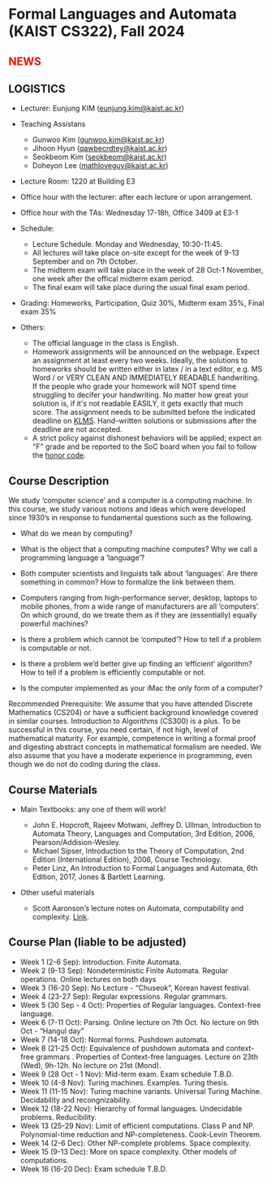 Formal Languages and Automata (KAIST CS322), Fall 2024
====================


<span style="color:red">NEWS</span>
---------------------



LOGISTICS
---------------------
- Lecturer: Eunjung KIM (eunjung.kim@kaist.ac.kr)

- Teaching Assistans 
  - Gunwoo Kim (gunwoo.kim@kaist.ac.kr) 
  - Jihoon Hyun (qawbecrdtey@kaist.ac.kr)
  - Seokbeom Kim (seokbeom@kaist.ac.kr)
  - Doheyon Lee (mathloveguy@kaist.ac.kr)
    
- Lecture Room: 1220 at Building E3
  
- Office hour with the lecturer: after each lecture or upon arrangement.
- Office hour with the TAs: Wednesday 17-18h, Office 3409 at E3-1
  

  
- Schedule: 
  - Lecture Schedule. Monday and Wednesday, 10:30-11:45.
  - All lectures will take place on-site except for the week of 9-13 September and on 7th October.
  - The midterm exam will take place in the week of 28 Oct-1 November, one week after the offical midterm exam period.
  - The final exam will take place during the usual final exam period. 
     
- Grading: Homeworks, Participation, Quiz 30%, Midterm exam 35%, Final exam 35%
  
 
- Others:
  - The official language in the class is English. 
  - Homework assignments will be announced on the webpage. Expect an assignment at least every two weeks. Ideally, the solutions to homeworks should be written either in latex / in a text editor, e.g. MS Word / or VERY CLEAN AND IMMEDIATELY READABLE handwriting. If the people who grade your homework will NOT spend time struggling to decifer your handwriting. No matter how great your solution is, if it's not readable EASILY, it gets exactly that much score. The assignment needs to be submitted before the indicated deadline on [KLMS](https://klms.kaist.ac.kr/course/view.php?id=162187). 
Hand-written solutions or submissions after the deadline are not accepted.
  - A strict policy against dishonest behaviors will be applied; expect an "F" grade and be reported to the SoC board when you fail to follow the [honor code](https://cs.kaist.ac.kr/content?menu=309).


Course Description
-------------------
We study ‘computer science’ and a computer is a computing machine. In this course, we study various notions and ideas which were developed since 1930’s in response to fundamental questions such as the following. 
  - What do we mean by computing? 
  - What is the object that a computing machine computes? Why we call a programming language a ‘language’?
- Both computer scientists and linguists talk about ‘languages’. Are there something in common? How to formalize the link between them.
- Computers ranging from high-performance server, desktop, laptops to mobile phones, from a wide range of manufacturers are all ‘computers’. On which ground, do we treate them as if they are (essentially) equally powerful machines?
- Is there a problem which cannot be ‘computed’? How to tell if a problem is computable or not.
- Is there a problem we’d better give up finding an ‘efficient’ algorithm? How to tell if a problem is efficiently computable or not.
  
- Is the computer implemented as your iMac the only form of a computer? 

Recommended Prerequisite: We assume that you have attended Discrete Mathematics (CS204) or have a sufficient background knowledge covered in similar courses. Introduction to Algorithms (CS300) is a plus. 
To be successful in this course, you need certain, if not high, level of mathematical maturity. For example, competence in writing a formal proof and digesting abstract concepts in mathematical formalism are needed. 
We also assume that you have a moderate experience in programming, even though we do not do coding during the class.


Course Materials
-------------------
- Main Textbooks: any one of them will work! 
  - John E. Hopcroft, Rajeev Motwani, Jeffrey D. Ullman, Introduction to Automata Theory, Languages and Computation, 3rd Edition, 2006, Pearson/Addision-Wesley. 
  - Michael Sipser, Introduction to the Theory of Computation, 2nd Edition (International Edition), 2006, Course Technology. 
  - Peter Linz, An Introduction to Formal Languages and Automata, 6th Edition, 2017, Jones & Bartlett Learning.

- Other useful materials
  - Scott Aaronson’s lecture notes on Automata, computability and complexity. [Link](https://ocw.mit.edu/courses/6-045j-automata-computability-and-complexity-spring-2011/pages/lecture-notes/).

 
Course Plan (liable to be adjusted)
------------
- Week 1 (2-6 Sep): Introduction. Finite Automata.
- Week 2 (9-13 Sep): Nondeterministic Finite Automata. Regular operations. 
  Online lectures on both days
- Week 3 (16-20 Sep): No Lecture - “Chuseok”, Korean havest festival. 
- Week 4 (23-27 Sep): Regular expressions. Regular grammars. 
- Week 5 (30 Sep - 4 Oct): Properties of Regular languages. Context-free language.
- Week 6 (7-11 Oct): Parsing. Online lecture on 7th Oct. No lecture on 9th Oct - “Hangul day”
- Week 7 (14-18 Oct): Normal forms. Pushdown automata.
- Week 8 (21-25 Oct): Equivalence of pushdown automata and context-free grammars . Properties of Context-free languages. Lecture on 23th (Wed), 9h-12h. No lecture on 21st (Mond).
- Week 9 (28 Oct - 1 Nov): Mid-term exam. Exam schedule T.B.D.
- Week 10 (4-8 Nov): Turing machines. Examples. Turing thesis. 
- Week 11 (11-15 Nov): Turing machine variants. Universal Turing Machine. Decidability and recongnizability.
- Week 12 (18-22 Nov): Hierarchy of formal languages. Undecidable problems. Reducibility.
- Week 13 (25-29 Nov): Limit of efficient computations. Class P and NP. Polynomial-time reduction and NP-completeness. Cook-Levin Theorem.
- Week 14 (2-6 Dec): Other NP-complete problems. Space complexity.
- Week 15 (9-13 Dec): More on space complexity. Other models of computations.
- Week 16 (16-20 Dec): Exam schedule T.B.D.


